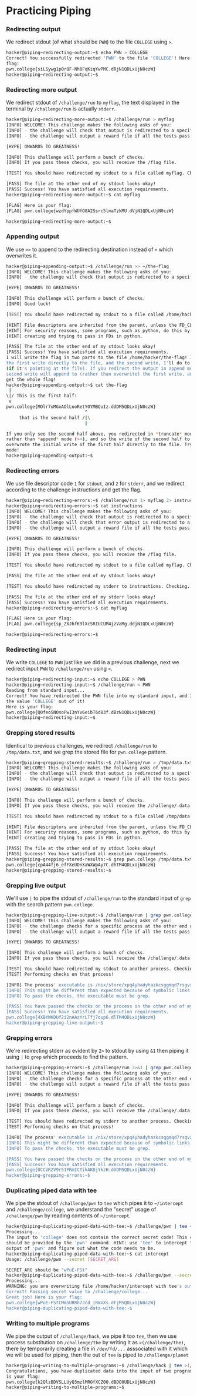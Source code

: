 # Practicing Piping

### Redirecting output
We redirect stdout (of what should be `PWN`) to the file `COLLEGE` using `>`.
```bash
hacker@piping~redirecting-output:~$ echo PWN > COLLEGE
Correct! You successfully redirected 'PWN' to the file 'COLLEGE'! Here is your 
flag:
pwn.college{siLSywg1p0rQF-Nh8FqKiqYwPMC.dRjN1QDLxUjN0czW}
hacker@piping~redirecting-output:~$ 
```

### Redirecting more output
We redirect stdout of `/challenge/run` to `myflag`, the text displayed in the terminal by `/challenge/run` is actually `stderr`.
```bash
hacker@piping~redirecting-more-output:~$ /challenge/run > myflag
[INFO] WELCOME! This challenge makes the following asks of you:
[INFO] - the challenge will check that output is redirected to a specific file path : myflag
[INFO] - the challenge will output a reward file if all the tests pass : /flag

[HYPE] ONWARDS TO GREATNESS!

[INFO] This challenge will perform a bunch of checks.
[INFO] If you pass these checks, you will receive the /flag file.

[TEST] You should have redirected my stdout to a file called myflag. Checking...

[PASS] The file at the other end of my stdout looks okay!
[PASS] Success! You have satisfied all execution requirements.
hacker@piping~redirecting-more-output:~$ cat myflag

[FLAG] Here is your flag:
[FLAG] pwn.college{wzdYppfWUfO8A2Ssrc5lmaTzkMU.dVjN1QDLxUjN0czW}

hacker@piping~redirecting-more-output:~$ 
```

### Appending output
We use `>>` to append to the redirecting destination instead of `>` which overwrites it.
```bash
hacker@piping~appending-output:~$ /challenge/run >> ~/the-flag
[INFO] WELCOME! This challenge makes the following asks of you:
[INFO] - the challenge will check that output is redirected to a specific file path : /home/hacker/the-flag

[HYPE] ONWARDS TO GREATNESS!

[INFO] This challenge will perform a bunch of checks.
[INFO] Good luck!

[TEST] You should have redirected my stdout to a file called /home/hacker/the-flag. Checking...

[HINT] File descriptors are inherited from the parent, unless the FD_CLOEXEC is set by the parent on the file descriptor.
[HINT] For security reasons, some programs, such as python, do this by default in certain cases. Be careful if you are
[HINT] creating and trying to pass in FDs in python.

[PASS] The file at the other end of my stdout looks okay!
[PASS] Success! You have satisfied all execution requirements.
I will write the flag in two parts to the file /home/hacker/the-flag! I'll do 
the first write directly to the file, and the second write, I'll do to stdout 
(if it's pointing at the file). If you redirect the output in append mode, the 
second write will append to (rather than overwrite) the first write, and you'll 
get the whole flag!
hacker@piping~appending-output:~$ cat the-flag
 | 
\|/ This is the first half:
 v 
pwn.college{MOlr7uMGxAOlLooRetYOYMBQuIz.ddDM5QDLxUjN0czW}
                              ^
     that is the second half /|\
                              |

If you only see the second half above, you redirected in *truncate* mode (>) 
rather than *append* mode (>>), and so the write of the second half to stdout 
overwrote the initial write of the first half directly to the file. Try append 
mode!
hacker@piping~appending-output:~$ 
```

### Redirecting errors
We use file descriptor code `1` for `stdout`, and `2` for `stderr`, and we redirect according to the challenge instructions and get the flag.
```bash
hacker@piping~redirecting-errors:~$ /challenge/run 1> myflag 2> instructions
hacker@piping~redirecting-errors:~$ cat instructions 
[INFO] WELCOME! This challenge makes the following asks of you:
[INFO] - the challenge will check that output is redirected to a specific file path : myflag
[INFO] - the challenge will check that error output is redirected to a specific file path : instructions
[INFO] - the challenge will output a reward file if all the tests pass : /flag

[HYPE] ONWARDS TO GREATNESS!

[INFO] This challenge will perform a bunch of checks.
[INFO] If you pass these checks, you will receive the /flag file.

[TEST] You should have redirected my stdout to a file called myflag. Checking...

[PASS] The file at the other end of my stdout looks okay!

[TEST] You should have redirected my stderr to instructions. Checking...

[PASS] The file at the other end of my stderr looks okay!
[PASS] Success! You have satisfied all execution requirements.
hacker@piping~redirecting-errors:~$ cat myflag

[FLAG] Here is your flag:
[FLAG] pwn.college{sp_ZXJhfK9lXcSRIUCUM4jzVaMg.ddjN1QDLxUjN0czW}

hacker@piping~redirecting-errors:~$ 
```

### Redirecting input
We write `COLLEGE` to `PWN` just like we did in a previous challenge, next we redirect input `PWN` to `/challenge/run` using `<`.
```bash
hacker@piping~redirecting-input:~$ echo COLLEGE > PWN
hacker@piping~redirecting-input:~$ /challenge/run < PWN
Reading from standard input...
Correct! You have redirected the PWN file into my standard input, and I read 
the value 'COLLEGE' out of it!
Here is your flag:
pwn.college{Q0feoSNOsoFwI3nYv6eibT6d83f.dBzN1QDLxUjN0czW}
hacker@piping~redirecting-input:~$ 
```

### Grepping stored results
Identical to previous challenges, we redirect `/challenge/run` to `/tmp/data.txt`, and we grep the stored file for `pwn.college` pattern.
```bash
hacker@piping~grepping-stored-results:~$ /challenge/run > /tmp/data.txt
[INFO] WELCOME! This challenge makes the following asks of you:
[INFO] - the challenge will check that output is redirected to a specific file path : /tmp/data.txt
[INFO] - the challenge will output a reward file if all the tests pass : /challenge/.data.txt

[HYPE] ONWARDS TO GREATNESS!

[INFO] This challenge will perform a bunch of checks.
[INFO] If you pass these checks, you will receive the /challenge/.data.txt file.

[TEST] You should have redirected my stdout to a file called /tmp/data.txt. Checking...

[HINT] File descriptors are inherited from the parent, unless the FD_CLOEXEC is set by the parent on the file descriptor.
[HINT] For security reasons, some programs, such as python, do this by default in certain cases. Be careful if you are
[HINT] creating and trying to pass in FDs in python.

[PASS] The file at the other end of my stdout looks okay!
[PASS] Success! You have satisfied all execution requirements.
hacker@piping~grepping-stored-results:~$ grep pwn.college /tmp/data.txt
pwn.college{cpA44fj6_efFXeUDnXaWXWpAy7C.dhTM4QDLxUjN0czW}
hacker@piping~grepping-stored-results:~$ 
```

### Grepping live output
We'll use `|` to pipe the stdout of `/challenge/run` to the standard input of `grep` with the search pattern `pwn.college`.
```bash
hacker@piping~grepping-live-output:~$ /challenge/run | grep pwn.college
[INFO] WELCOME! This challenge makes the following asks of you:
[INFO] - the challenge checks for a specific process at the other end of stdout : grep
[INFO] - the challenge will output a reward file if all the tests pass : /challenge/.data.txt

[HYPE] ONWARDS TO GREATNESS!

[INFO] This challenge will perform a bunch of checks.
[INFO] If you pass these checks, you will receive the /challenge/.data.txt file.

[TEST] You should have redirected my stdout to another process. Checking...
[TEST] Performing checks on that process!

[INFO] The process' executable is /nix/store/xpq4yhadyhazkcsggmqd7rsgvxb3kjy4-gnugrep-3.11/bin/grep.
[INFO] This might be different than expected because of symbolic links (for example, from /usr/bin/python to /usr/bin/python3 to /usr/bin/python3.8).
[INFO] To pass the checks, the executable must be grep.

[PASS] You have passed the checks on the process on the other end of my stdout!
[PASS] Success! You have satisfied all execution requirements.
pwn.college{4XBYWKDUf2i2nAAzYrLTfj7oup6.dlTM4QDLxUjN0czW}
hacker@piping~grepping-live-output:~$ 
```

### Grepping errors
We're redirecting stderr as evident by `2>` to stdout by using `&1` then piping it using `|` to `grep` which proceeds to find the pattern.
```bash
hacker@piping~grepping-errors:~$ /challenge/run 2>&1 | grep pwn.college
[INFO] WELCOME! This challenge makes the following asks of you:
[INFO] - the challenge checks for a specific process at the other end of stderr : grep
[INFO] - the challenge will output a reward file if all the tests pass : /challenge/.data.txt

[HYPE] ONWARDS TO GREATNESS!

[INFO] This challenge will perform a bunch of checks.
[INFO] If you pass these checks, you will receive the /challenge/.data.txt file.

[TEST] You should have redirected my stderr to another process. Checking...
[TEST] Performing checks on that process!

[INFO] The process' executable is /nix/store/xpq4yhadyhazkcsggmqd7rsgvxb3kjy4-gnugrep-3.11/bin/grep.
[INFO] This might be different than expected because of symbolic links (for example, from /usr/bin/python to /usr/bin/python3 to /usr/bin/python3.8).
[INFO] To pass the checks, the executable must be grep.

[PASS] You have passed the checks on the process on the other end of my stderr!
[PASS] Success! You have satisfied all execution requirements.
pwn.college{UCCVR2V9r51PRmICTikAKDjYkzH.dVDM5QDLxUjN0czW}
hacker@piping~grepping-errors:~$ 
```

### Duplicating piped data with tee
We pipe the stdout of `/challenge/pwn` to `tee` which pipes it to `~/intercept` and `/challenge/college`,
we understand the "secret" usage of `/challenge/pwn` by reading contents of `~/intercept`.
```bash
hacker@piping~duplicating-piped-data-with-tee:~$ /challenge/pwn | tee ~/intercept | /challenge/college
Processing...
The input to 'college' does not contain the correct secret code! This code 
should be provided by the 'pwn' command. HINT: use 'tee' to intercept the 
output of 'pwn' and figure out what the code needs to be.
hacker@piping~duplicating-piped-data-with-tee:~$ cat intercept
Usage: /challenge/pwn --secret [SECRET_ARG]

SECRET_ARG should be "wPuE-FSt"
hacker@piping~duplicating-piped-data-with-tee:~$ /challenge/pwn --secret wPuE-FSt | tee ~/intercept | /challenge/college
Processing...
WARNING: you are overwriting file /home/hacker/intercept with tee's output...
Correct! Passing secret value to /challenge/college...
Great job! Here is your flag:
pwn.college{wPuE-FStCMm5URRh7Jcd_iRmVXs.dFjM5QDLxUjN0czW}
hacker@piping~duplicating-piped-data-with-tee:~$ 
```

### Writing to multiple programs
We pipe the output of `/challenge/hack`, we pipe it too `tee`, then we use process substitution on `/challenge/the` by writing it as
`>(/challenge/the)`, there by temporarily creating a file in `/dev/fd/...` asssociated with it which we will be used for piping, then
the out of `tee` is piped to `/challenge/planet`
```bash
hacker@piping~writing-to-multiple-programs:~$ /challenge/hack | tee >(/challenge/the) | /challenge/planet
Congratulations, you have duplicated data into the input of two programs! Here 
is your flag:
pwn.college{k2QlzBDVSLLUyQ3mzlMROfXCZ00.dBDO0UDLxUjN0czW}
hacker@piping~writing-to-multiple-programs:~$ 
```

